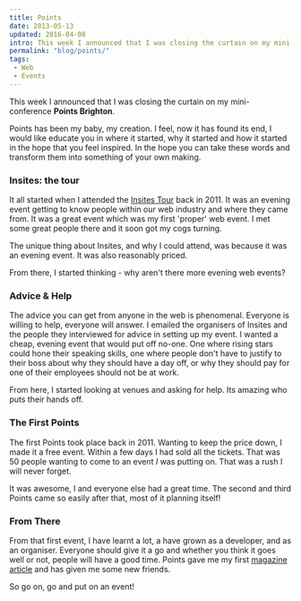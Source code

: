 ```yaml
---
title: Points
date: 2013-05-13
updated: 2016-04-08
intro: This week I announced that I was closing the curtain on my mini-conference Points Brighton. Points has been my baby, my creation. I feel, now it has found its end.
permalink: "blog/points/"
tags:
 - Web
 - Events
---
```


This week I announced that I was closing the curtain on my mini-conference **Points Brighton**.

Points has been my baby, my creation. I feel, now it has found its end, I would like educate you in where it started, why it started and how it started in the hope that you feel inspired. In the hope you can take these words and transform them into something of your own making.

### Insites: the tour

It all started when I attended the [Insites Tour](https://elliotjaystocks.com/blog/introducing-insites) back in 2011. It was an evening event getting to know people within our web industry and where they came from. It was a great event which was my first 'proper' web event. I met some great people there and it soon got my cogs turning.

The unique thing about Insites, and why I could attend, was because it was an evening event. It was also reasonably priced.

From there, I started thinking - why aren't there more evening web events?

### Advice & Help

The advice you can get from anyone in the web is phenomenal. Everyone is willing to help, everyone will answer. I emailed the organisers of Insites and the people they interviewed for advice in setting up my event. I wanted a cheap, evening event that would put off no-one. One where rising stars could hone their speaking skills, one where people don't have to justify to their boss about why they should have a day off, or why they should pay for one of their employees should not be at work.

From here, I started looking at venues and asking for help. Its amazing who puts their hands off.

### The First Points

The first Points took place back in 2011. Wanting to keep the price down, I made it a free event. Within a few days I had sold all the tickets. That was 50 people wanting to come to an event _I_ was putting on. That was a rush I will never forget.

It was awesome, I and everyone else had a great time. The second and third Points came so easily after that, most of it planning itself!

### From There

From that first event, I have learnt a lot, a have grown as a developer, and as an organiser. Everyone should give it a go and whether you think it goes well or not, people will have a good time. Points gave me my first [magazine article](/blog/start-your-own-event/) and has given me some new friends.

So go on, go and put on an event!
